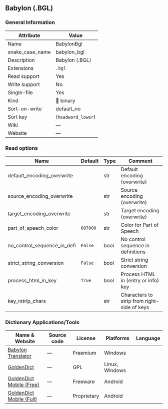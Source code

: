 Babylon (.BGL)
--------------

### General Information

| Attribute       | Value                |
|-----------------|----------------------|
| Name            | BabylonBgl           |
| snake_case_name | babylon_bgl          |
| Description     | Babylon (.BGL)       |
| Extensions      | `.bgl`               |
| Read support    | Yes                  |
| Write support   | No                   |
| Single-file     | Yes                  |
| Kind            | 🔢 binary            |
| Sort-on-write   | default_no           |
| Sort key        | \(`headword_lower`\) |
| Wiki            | ―                    |
| Website         | ―                    |

### Read options

| Name                        | Default  | Type | Comment                                     |
|-----------------------------|----------|------|---------------------------------------------|
| default_encoding_overwrite  |          | str  | Default encoding (overwrite)                |
| source_encoding_overwrite   |          | str  | Source encoding (overwrite)                 |
| target_encoding_overwrite   |          | str  | Target encoding (overwrite)                 |
| part_of_speech_color        | `007000` | str  | Color for Part of Speech                    |
| no_control_sequence_in_defi | `False`  | bool | No control sequence in definitions          |
| strict_string_conversion    | `False`  | bool | Strict string conversion                    |
| process_html_in_key         | `True`   | bool | Process HTML in (entry or info) key         |
| key_rstrip_chars            |          | str  | Characters to strip from right-side of keys |

### Dictionary Applications/Tools

| Name & Website                                          | Source code | License     | Platforms      | Language |
|---------------------------------------------------------|-------------|-------------|----------------|----------|
| [Babylon Translator](https://www.babylon-software.com/) | ―           | Freemium    | Windows        |          |
| [GoldenDict](http://goldendict.org/)                    | ―           | GPL         | Linux, Windows |          |
| [GoldenDict Mobile (Free)](http://goldendict.mobi/)     | ―           | Freeware    | Android        |          |
| [GoldenDict Mobile (Full)](http://goldendict.mobi/)     | ―           | Proprietary | Android        |          |
